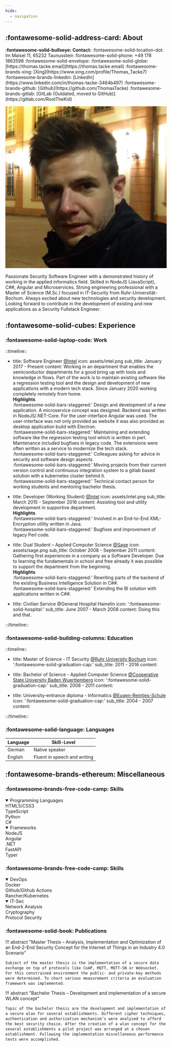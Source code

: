 ```yaml
---
hide:
  - navigation
---
```


<style>
.md-typeset h1, .md-content__button {
  display: none;
}
</style>

<div class="about" markdown="1">

## :fontawesome-solid-address-card: About

<div class="contact" markdown="1">
<b>:fontawesome-solid-bullseye: Contact:</b>  
:fontawesome-solid-location-dot: Im Maisel 11, 65232 Taunusstein  
:fontawesome-solid-phone: +49 178 1863598  
:fontawesome-solid-envelope: <thomas@tacke.email>  
:fontawesome-solid-globe: [https://thomas.tacke.email](https://thomas.tacke.email)  
:fontawesome-brands-xing: [Xing](https://www.xing.com/profile/Thomas_Tacke7)  
:fontawesome-brands-linkedin: [LinkedIn](https://www.linkedin.com/in/thomas-tacke-3464b497)  
:fontawesome-brands-github: [Github](https://github.com/ThomasTacke)  
:fontawesome-brands-gitlab: [GitLab (Outdated, moved to GitHub)](https://gitlab.com/RootTheKid)  
</div>

![me](assets/me.jpeg#avatar)

Passionate Security Software Engineer with a demonstrated history of working in the applied informatics field.
Skilled in NodeJS (JavaScript), C##, Angular and Microservices.
Strong engineering professional with a Master of Science (M.Sc.) focused in IT-Security from Ruhr-Universität-Bochum.
Always excited about new technologies and security development.
Looking forward to contribute in the development of existing and new applications as a Security Fullstack Engineer.

</div>

## :fontawesome-solid-cubes: Experience

<div class="experience" markdown="1">
  <div class="work" markdown="1">

  <h3 markdown="1">:fontawesome-solid-laptop-code: Work</h3>

::timeline::

- title: Software Engineer <a href="https://intel.com" target="_blank">@Intel</a>
  icon: assets/intel.png
  sub_title: January 2017 - Present
  content: Working in an department that enables the semiconductor departments for a good bring up with tools and knowledge in flows. Part of the work is to maintain existing software like a regression testing tool and the design and development of new applications with a modern tech stack. Since January 2020 working completely remotely from home.</br>
    <b>Highlights</b></br>
    :fontawesome-solid-bars-staggered:' Design and development of a new application. A microservice concept was designed. Backend was written in NodeJS/.NET-Core. For the user-interface Angular was used. The user-interface was not only provided as website it was also provided as desktop application build with Electron.</br>
    :fontawesome-solid-bars-staggered:' Maintaining and extending software like the regression testing tool which is written in perl. Maintenance included bugfixes in legacy code. The extensions were often written as a service to modernize the tech stack.</br>
    :fontawesome-solid-bars-staggered:' Colleagues asking for advice in security and software design aspects.</br>
    :fontawesome-solid-bars-staggered:' Moving projects from their current version control and continuous integration system to a gitlab based solution with a kubernetes cluster behind it.</br>
    :fontawesome-solid-bars-staggered:' Technical contact person for working students and mentoring bachelor thesis.

- title: Developer (Working Student) <a href="https://intel.com" target="_blank">@Intel</a>
  icon: assets/intel.png
  sub_title: March 2015 - September 2016
  content: Assisting tool and utility development in supportive department.<br>
    <b>Highlights</b></br>
    :fontawesome-solid-bars-staggered:' Involved in an End-to-End XML-Encryption utility written in Java.</br>
    :fontawesome-solid-bars-staggered:' Bugfixes and improvement of legacy Perl code.

- title: Dual Student – Applied Computer Science <a href="https://sage.com" target="_blank">@Sage</a>
  icon: assets/sage.png
  sub_title: October 2008 - September 2011
  content: Gathering first experiences in a company as a Software Developer. Due to learning the fundamentals in school and free already it was possible to support the department from the beginning.<br>
    <b>Highlights</b></br>
    :fontawesome-solid-bars-staggered:' Rewriting parts of the backend of the existing Business Intelligence Solution in C##.</br>
    :fontawesome-solid-bars-staggered:' Extending the BI solution with applications written in C##.

- title: Civilian Service @General Hospital Hamelin
  icon: ':fontawesome-solid-hospital:'
  sub_title: June 2007 - March 2008
  content: Doing this and that.

::/timeline::

  </div>
  <div class="education" markdown="1">
  <h3 markdown="1">:fontawesome-solid-building-columns: Education</h3>

::timeline::

-   title: Master of Science - IT Security <a href="https://informatik.rub.de/en/studies/its/" target="_blank">@Ruhr University Bochum</a>
    icon: ':fontawesome-solid-graduation-cap:'
    sub_title: 2011 - 2016
    content: 

- title: Bachelor of Science - Applied Computer Science <a href="https://www.mannheim.dhbw.de/en/dual-study/bachelors-degree-courses/engineering/computer-science/applied-computer-science" target="_blank">@Cooperative State University Baden Wuerttemberg</a>
  icon: ':fontawesome-solid-graduation-cap:'
  sub_title: 2008 - 2011
  content: 

- title: University-entrance diploma - Informatics <a href="https://www.ers-hameln.de/unser-angebot/bildungsgaenge/fachoberschulen/technik/FOT11_FOT12.html" target="_blank">@Eugen-Reintjes-Schule</a>
  icon: ':fontawesome-solid-graduation-cap:'
  sub_title: 2004 - 2007
  content: 

::/timeline::
  </div>
  <div class="languages" markdown="1">
  <h3 markdown="1">:fontawesome-solid-language: Languages</h3>

| Language | Skill-Level                  |
| -------- | ---------------------------- |
| German   | Native speaker               |
| English  | Fluent in speech and writing |

  </div>
</div>

## :fontawesome-brands-ethereum: Miscellaneous

<div class="miscellaneous" markdown="1">

<div class="skills" markdown="1">
<h3 markdown="1">:fontawesome-brands-free-code-camp: Skills</h3>

<details class="example" open="open" markdown="1">
  <summary>Programming Languages</summary>
  <div class="skills-header"><i class="fa-brands fa-html5"></i><i class="fa-brands fa-css3"></i>  HTML5/CSS3</div>
  <div class="bar html5"></div>
  <div class="skills-header"><i class="fa-brands fa-2x fa-node"></i>  TypeScript</div>
  <div class="bar typescript"></div>
  <div class="skills-header"><i class="fa-brands fa-python"></i>  Python</div>
  <div class="bar python"></div>
  <div class="skills-header"><i class="fa-brands fa-2x fa-node"></i>  C#</div>
  <div class="bar csharp"></div>
</details>

<details class="example" open="open" markdown="1">
  <summary>Frameworks</summary>
  <div class="skills-header"><i class="fa-brands fa-2x fa-node"></i>  NodeJS</div>
  <div class="bar nodejs"></div>
  <div class="skills-header"><i class="fa-brands fa-angular"></i>  Angular</div>
  <div class="bar angular"></div>
  <div class="skills-header"><i class="fa-brands fa-2x fa-node"></i>  .NET</div>
  <div class="bar dotnet"></div>
  <div class="skills-header"><i class="fa-brands fa-python"></i>  FastAPI</div>
  <div class="bar fast-api"></div>
  <div class="skills-header"><i class="fa-brands fa-python"></i>  Typer</div>
  <div class="bar typer"></div>
</details>

</div>
<div class="skills" markdown="1">
<h3 markdown="1">:fontawesome-brands-free-code-camp: Skills</h3>

<details class="example" open="open" markdown="1">
  <summary>DevOps</summary>
  <div class="skills-header"><i class="fa-brands fa-docker"></i>  Docker</div>
  <div class="bar docker"></div>
  <div class="skills-header"><i class="fa-brands fa-square-github"></i>  Github/Github Actions</div>
  <div class="bar github"></div>
  <div class="skills-header"><i class="fa-brands fa-2x fa-node"></i>  Rancher/Kubernetes</div>
  <div class="bar rancher"></div>
</details>

<details class="example" open="open" markdown="1">
  <summary>IT-Sec</summary>
  <div class="skills-header"><i class="fa-solid fa-network-wired"></i>  Network Analysis</div>
  <div class="bar network-analysis"></div>
  <div class="skills-header"><i class="fa-brands fa-hive"></i>  Cryptography</div>
  <div class="bar cryptography"></div>
  <div class="skills-header"><i class="fa-solid fa-shield-cat"></i>  Protocol Security</div>
  <div class="bar protocol-security"></div>
</details>

</div>
<div class="publications" markdown="1">
<h3 markdown="1">:fontawesome-solid-book: Publications</h3>

!!! abstract "Master Thesis – Analysis, Implementation and Optimization of an End-2-End Security Concept for the Internet of Things in an Industry 4.0 Scenario"

    Subject of the master thesis is the implementation of a secure data exchange on top of protocols like CoAP, MQTT, MQTT-SN or Websocket. For this constrained environment the public- and private-key methods were determined. To chart various measurement criteria an evaluation framework was implemented.


!!! abstract "Bachelor Thesis – Development and implementation of a secure WLAN concept"

    Topic of the bachelor thesis are the development and implementation of a secure wlan for several establishments. Different cipher techniques, authentication and authorization mechanism’s were analyzed to afford the best security choice. After the creation of a wlan concept for the several establishments a pilot project was arranged at a chosen establishment. Following the implementation miscellaneous performance tests were accomplished.
</div>
</div>
